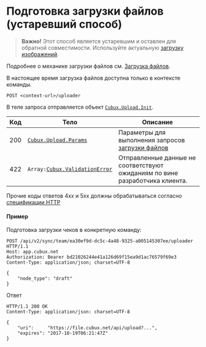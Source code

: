 Подготовка загрузки файлов (устаревший способ)
==============================================

> **Важно!** Этот способ является устаревшим и оставлен для обратной
> совместимости. Используйте актуальную [загрузку изображений][upload-image].

Подробнее о механике загрузки файлов см. [Загрузка файлов][uploads].

В настоящее время загрузка файлов доступна только в контексте команды.

```
POST <context-url>/uploader
```

В теле запроса отправляется объект
[`Cubux.Upload.Init`][Cubux.Upload.Init].

Код | Тело | Описание
--- | ---- | --------
200 | [`Cubux.Upload.Params`][Cubux.Upload.Params] | Параметры для выполнения запросов [загрузки файлов][api-upload]
422 | `Array:`[`Cubux.ValidationError`][Cubux.ValidationError] | Отправленные данные не соответствуют ожиданиям по вине разработчика клиента.

Прочие коды ответов 4xx и 5xx должны обрабатываться согласно
[спецификации HTTP][http]


#### Пример

Подготовка загрузки чеков в конкретную команду:

    POST /api/v2/sync/team/ea30ef9d-dc5c-4a48-9325-a005145307ee/uploader HTTP/1.1
    Host: app.cubux.net
    Authorization: Bearer bd21026244e41a126d69f15ea9d1ac76579f69e3
    Content-Type: application/json; charset=UTF-8

    {
        "node_type": "draft"
    }

Ответ

    HTTP/1.1 200 OK
    Content-Type: application/json: charset=UTF-8

    {
        "uri":     "https://file.cubux.net/api/upload?...",
        "expires": "2017-10-19T06:21:47Z"
    }


[api-upload]: upload.old.md
[http]: https://tools.ietf.org/html/rfc7231
[upload-image]: ./upload-image.md
[uploads]: ../10-uploads.old.md
[Cubux.Upload.Init]: ../../type/upload/init.md
[Cubux.Upload.Params]: ../../type/upload/params.md
[Cubux.ValidationError]: ../../type/validation-error.md

